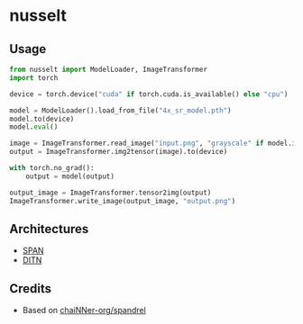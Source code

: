 # nusselt

## Usage
```python
from nusselt import ModelLoader, ImageTransformer
import torch

device = torch.device("cuda" if torch.cuda.is_available() else "cpu")

model = ModelLoader().load_from_file("4x_sr_model.pth")
model.to(device)
model.eval()

image = ImageTransformer.read_image("input.png", "grayscale" if model.input_channels == 1 else "color")
output = ImageTransformer.img2tensor(image).to(device)

with torch.no_grad():
    output = model(output)

output_image = ImageTransformer.tensor2img(output)
ImageTransformer.write_image(output_image, "output.png")
```

## Architectures
* [SPAN](https://github.com/hongyuanyu/span)
* [DITN](https://github.com/yongliuy/DITN)

## Credits
* Based on [chaiNNer-org/spandrel](https://github.com/chaiNNer-org/spandrel)

